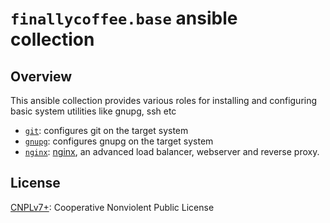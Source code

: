 # `finallycoffee.base` ansible collection

## Overview

This ansible collection provides various roles for installing
and configuring basic system utilities like gnupg, ssh etc

- [`git`](roles/git/README.md): configures git on the target system
- [`gnupg`](roles/gnupg/README.md): configures gnupg on the target system
- [`nginx`](roles/nginx/README.md): [nginx](https://www.nginx.com/),
  an advanced load balancer, webserver and reverse proxy.

## License

[CNPLv7+](LICENSE.md): Cooperative Nonviolent Public License
